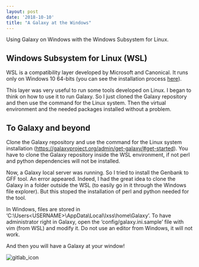 ```yaml
---
layout: post
date: '2018-10-10'
title: "A Galaxy at the Windows"
---
```


Using Galaxy on Windows with the Windows Subsystem for Linux.

## Windows Subsystem for Linux (WSL)

WSL is a compatibility layer developed by Microsoft and Canonical. It runs only on Windows 10 64-bits (you can see the installation process [here](https://msdn.microsoft.com/commandline/wsl/about)).

This layer was very useful to run some tools developed on Linux. I began to think on how to use it to run Galaxy. So I just cloned the Galaxy repository and then use the command for the Linux system. Then the virtual environment and the needed packages installed without a problem.

## To Galaxy and beyond

Clone the Galaxy repository and use the command for the Linux system installation (https://galaxyproject.org/admin/get-galaxy/#get-started).
You have to clone the Galaxy repository inside the WSL environment, if not perl and python dependencies will not be installed.

Now, a Galaxy local server was running. So I tried to install the Genbank to GFF tool. An error appeared. Indeed, I had the great idea to clone the Galaxy in a folder outside the WSL (to easily go in it through the Windows file explorer). But this stoped the installation of perl and python needed for the tool.

In Windows, files are stored in ‘C:\Users\<USERNAME>\AppData\Local\lxss\home\Galaxy’. To have administrator right in Galaxy, open the ‘config/galaxy.ini.sample’ file with vim (from WSL) and modify it. Do not use an editor from Windows, it will not work.

And then you will have a Galaxy at your window!

<img src="{{site.baseurl}}/images/galaxy_windows.png" alt="gitlab_icon">

